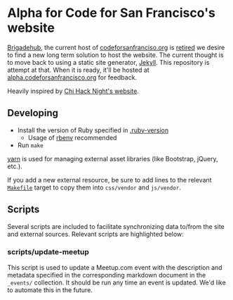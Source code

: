 # Alpha for Code for San Francisco's website

[Brigadehub](https://github.com/brigadehub/brigadehub), the current host of
[codeforsanfranciso.org](http://codeforsanfrancisco.org) is [retired](https://brigadehub.github.io/) we desire to find
a new long term solution to host the website. The current thought is to move back to using a static site generator,
[Jekyll](https://jekyllrb.com/). This repository is attempt at that. When it is ready, it'll be hosted at
[alpha.codeforsanfrancisco.org](http://alpha.codeforsanfrancisco.org) for feedback.

Heavily inspired by [Chi Hack Night's website](https://chihacknight.org/).

## Developing

* Install the version of Ruby specified in [.ruby-version](.ruby-version)
  * Usage of [rbenv](https://github.com/rbenv/rbenv) recommended
* Run `make`

[yarn](https://yarnpkg.com/lang/en/docs/install/) is used for managing external asset libraries (like Bootstrap, jQuery,
etc.).

If you add a new external resource, be sure to add lines to the relevant [`Makefile`](Makefile) target to copy
them into `css/vendor` and `js/vendor`.

## Scripts

Several scripts are included to facilitate synchronizing data to/from the site and external sources. Relevant scripts
are highlighted below:

### scripts/update-meetup

This script is used to update a Meetup.com event with the description and metadata specified in the corresponding
markdown document in the `_events/` collection. It should be run any time an event is updated. We'd like to automate
this in the future.
